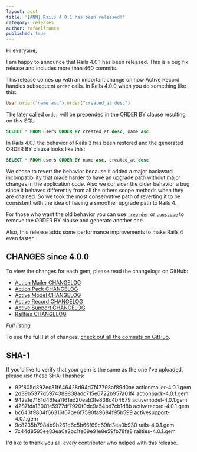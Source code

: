 ```yaml
---
layout: post
title: '[ANN] Rails 4.0.1 has been released!'
category: releases
author: rafaelfranca
published: true
---
```


Hi everyone,

I am happy to announce that Rails 4.0.1 has been released. This is a bug fix release and
includes more than 460 commits.

This release comes up with an important change on how Active Record handles subsequent `order` calls.
In Rails 4.0.0 when you do something like this:

```ruby
User.order("name asc").order("created_at desc")
```

The later called `order` will be prepended in the ORDER BY clause resulting on this SQL:

```sql
SELECT * FROM users ORDER BY created_at desc, name asc
```

In Rails 4.0.1 the behavior of Rails 3 has been restored and the generated ORDER BY clause
looks like this:

```sql
SELECT * FROM users ORDER BY name asc, created_at desc
```

We chose to revert the behavior because it added a major backward incompatibility that made
harder to have an upgrade path without major changes in the application code. Also we consider
the older behavior a bug since it behaves differently from all the others scope methods when they
are chained. So we took the most conservative path of reverting it to be consistent with the idea
of having a smoother upgrade path to Rails 4.

For those who want the old behavior you can use [`.reorder`](http://api.rubyonrails.org/classes/ActiveRecord/QueryMethods.html#method-i-reorder)
or [`.unscope`](http://api.rubyonrails.org/classes/ActiveRecord/QueryMethods.html#method-i-unscope)
to remove the ORDER BY clause and generate another one.

Also, this release adds some performance improvements to make Rails 4 even faster.

## CHANGES since 4.0.0

To view the changes for each gem, please read the changelogs on GitHub:

* [Action Mailer CHANGELOG](https://github.com/rails/rails/blob/v4.0.1/actionmailer/CHANGELOG.md)
* [Action Pack CHANGELOG](https://github.com/rails/rails/blob/v4.0.1/actionpack/CHANGELOG.md)
* [Active Model CHANGELOG](https://github.com/rails/rails/blob/v4.0.1/activemodel/CHANGELOG.md)
* [Active Record CHANGELOG](https://github.com/rails/rails/blob/v4.0.1/activerecord/CHANGELOG.md)
* [Active Support CHANGELOG](https://github.com/rails/rails/blob/v4.0.1/activesupport/CHANGELOG.md)
* [Railties CHANGELOG](https://github.com/rails/rails/blob/v4.0.1/railties/CHANGELOG.md)

*Full listing*

To see the full list of changes, [check out all the commits on
GitHub](https://github.com/rails/rails/compare/v4.0.0...v4.0.1).

## SHA-1

If you'd like to verify that your gem is the same as the one I've uploaded,
please use these SHA-1 hashes:

* 92f805d392ec81f646428d94d7f47798af89d0ae  actionmailer-4.0.1.gem
* 2d39b5377d5974389838adc715e6722b957a01f4  actionpack-4.0.1.gem
* 942a1e7181d46fea1161ed20eab3fe838c4b4679  activemodel-4.0.1.gem
* 4287fda13001e5977df7920f0dc9a54bd7cb1d8b  activerecord-4.0.1.gem
* bc643f9804f66316f67be6f7590fa9684f95b599  activesupport-4.0.1.gem
* 9c8235b7984b9b261d6c5b66f69c69fd3ea0b930  rails-4.0.1.gem
* 7c44d8595ee83ea0a2bc1fe69e91e8e59fb78fe8  railties-4.0.1.gem

I'd like to thank you all, every contributor who helped with this release.
